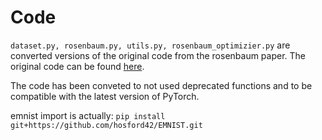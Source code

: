 # Code

`dataset.py, rosenbaum.py, utils.py, rosenbaum_optimizier.py` are converted versions of the original code from the rosenbaum paper.
The original code can be found [here](https://github.com/NeuralDynamicsAndComputing/MetaLearning-Plasticity).

The code has been conveted to not used deprecated functions and to be compatible with the latest version of PyTorch.

emnist import is actually: `pip install git+https://github.com/hosford42/EMNIST.git`